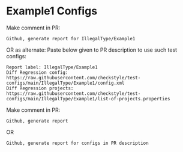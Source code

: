# Example1 Configs
Make comment in PR:
```
Github, generate report for IllegalType/Example1
```
OR as alternate:
Paste below given to PR description to use such test configs:
```
Report label: IllegalType/Example1
Diff Regression config: https://raw.githubusercontent.com/checkstyle/test-configs/main/IllegalType/Example1/config.xml
Diff Regression projects: https://raw.githubusercontent.com/checkstyle/test-configs/main/IllegalType/Example1/list-of-projects.properties
```
Make comment in PR:
```
Github, generate report
```
OR
```
Github, generate report for configs in PR description
```
